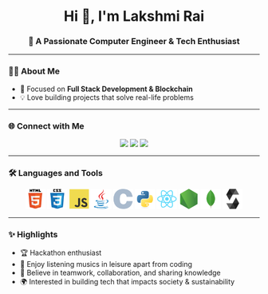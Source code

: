 <h1 align="center">Hi 👋, I'm Lakshmi Rai</h1>
<h3 align="center">🚀 A Passionate Computer Engineer & Tech Enthusiast</h3>


---

### 👩‍💻 About Me
- 🌱 Focused on **Full Stack Development & Blockchain**  
- 💡 Love building projects that solve real-life problems  

---

### 🌐 Connect with Me
<p align="center">
  <a href="https://twitter.com/laksh_r22" target="blank"><img src="https://img.icons8.com/color/48/000000/twitter--v1.png"/></a>
  <a href="https://instagram.com/lakshmi_r22" target="blank"><img src="https://img.icons8.com/color/48/000000/instagram-new.png"/></a>
  <a href="mailto:lakshmi2004rai@gmail.com" target="blank"><img src="https://img.icons8.com/color/48/000000/gmail-new.png"/></a>
</p>

---

### 🛠️ Languages and Tools
<p align="center"> 
  <img src="https://raw.githubusercontent.com/devicons/devicon/master/icons/html5/html5-original-wordmark.svg" alt="html5" width="40" height="40"/> 
   <img src="https://raw.githubusercontent.com/devicons/devicon/master/icons/css3/css3-original-wordmark.svg" alt="css3" width="40" height="40"/> 
   <img src="https://raw.githubusercontent.com/devicons/devicon/master/icons/javascript/javascript-original.svg" alt="javascript" width="40" height="40"/>
   <img src="https://raw.githubusercontent.com/devicons/devicon/master/icons/java/java-original.svg" alt="java" width="40" height="40"/>
  <img src="https://raw.githubusercontent.com/devicons/devicon/master/icons/c/c-original.svg" alt="c" width="40" height="40"/> 
  <img src="https://raw.githubusercontent.com/devicons/devicon/master/icons/python/python-original.svg" alt="python" width="40" height="40"/> 
  <img src="https://raw.githubusercontent.com/devicons/devicon/master/icons/react/react-original.svg" alt="react" width="40" height="40"/> 
  <img src="https://raw.githubusercontent.com/devicons/devicon/master/icons/nodejs/nodejs-original.svg" alt="nodejs" width="40" height="40"/> 
  <img src="https://raw.githubusercontent.com/devicons/devicon/master/icons/mongodb/mongodb-original.svg" alt="mongodb" width="40" height="40"/> 
  <img src="https://raw.githubusercontent.com/devicons/devicon/master/icons/solidity/solidity-original.svg" alt="solidity" width="40" height="40"/> 
</p>

---

### ✨ Highlights

- 🏆 Hackathon enthusiast
- 🎤 Enjoy listening musics in leisure apart from coding  
- 🤝 Believe in teamwork, collaboration, and sharing knowledge  
- 🌍 Interested in building tech that impacts society & sustainability

